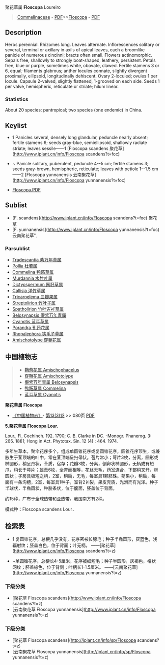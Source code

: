 聚花草属 **Floscopa** Loureiro

> [Commelinaceae](http://www.iplant.cn/info/Commelinaceae?t=foc) - [PDF](http://www.iplant.cn/foc/pdf/Commelinaceae.pdf)>>[Floscopa](http://www.iplant.cn/info/Floscopa?t=foc) - [PDF](http://www.iplant.cn/foc/pdf/Floscopa.pdf)

## Description

Herbs perennial. Rhizomes long. Leaves alternate. Inflorescences solitary or several, terminal or axillary in axils of apical leaves, each a broomlike panicle of numerous cincinni; bracts often small. Flowers actinomorphic. Sepals free, shallowly to strongly boat-shaped, leathery, persistent. Petals free, blue or purple, sometimes white, obovate, clawed. Fertile stamens 3 or 6, equal; filaments glabrous; anther locules connate, slightly divergent proximally, ellipsoid, longitudinally dehiscent. Ovary 2-loculed; ovules 1 per locule. Capsule 2-valved, slightly flattened, 1-grooved on each side. Seeds 1 per valve, hemispheric, reticulate or striate; hilum linear.

### Statistics
About 20 species: pantropical; two species (one endemic) in China.

## Keylist

* 1 Panicles several, densely long glandular, peduncle nearly absent; fertile stamens 6; seeds gray-blue, semiellipsoid, shallowly radiate striate; leaves sessile——1 [Floscopa scandens 聚花草](http://www.iplant.cn/info/Floscopa scandens?t=foc)
* ~ Panicle solitary, puberulent, peduncle 4--5 cm; fertile stamens 3; seeds gray-brown, hemispheric, reticulate; leaves with petiole 1--1.5 cm——2 [Floscopa yunnanensis 云南聚花草](http://www.iplant.cn/info/Floscopa yunnanensis?t=foc)

* [Floscopa.PDF](http://www.iplant.cn/foc/pdf/Floscopa.pdf)

## Sublist

* [F.  scandens](http://www.iplant.cn/info/Floscopa scandens?t=foc)
 聚花草
* [F.  yunnanensis](http://www.iplant.cn/info/Floscopa yunnanensis?t=foc) 云南聚花草",

### Parsublist

* [Tradescantia  紫万年青属](http://www.iplant.cn/info/Tradescantia?t=foc)
* [Pollia  杜若属](http://www.iplant.cn/info/Pollia?t=foc)
* [Commelina  鸭跖草属](http://www.iplant.cn/info/Commelina?t=foc)
* [Murdannia  水竹叶属](http://www.iplant.cn/info/Murdannia?t=foc)
* [Dictyospermum  网籽草属](http://www.iplant.cn/info/Dictyospermum?t=foc)
* [Callisia  洋竹草属](http://www.iplant.cn/info/Callisia?t=foc)
* [Tricarpelema  三瓣果属](http://www.iplant.cn/info/Tricarpelema?t=foc)
* [Streptolirion  竹叶子属](http://www.iplant.cn/info/Streptolirion?t=foc)
* [Spatholirion  竹叶吉祥草属](http://www.iplant.cn/info/Spatholirion?t=foc)
* [Belosynapsis  假紫万年青属](http://www.iplant.cn/info/Belosynapsis?t=foc)
* [Cyanotis  蓝耳草属](http://www.iplant.cn/info/Cyanotis?t=foc)
* [Porandra  孔药花属](http://www.iplant.cn/info/Porandra?t=foc)
* [Rhopalephora  钩毛子草属](http://www.iplant.cn/info/Rhopalephora?t=foc)
* [Amischotolype  穿鞘花属](http://www.iplant.cn/info/Amischotolype?t=foc)

## 中国植物志

> * [鞘苞花属  Amischophacelus](http://www.iplant.cn/info/Amischophacelus?t=z)
> * [穿鞘花属  Amischotolype](Amischotolype-穿鞘花属.md)
> * [假紫万年青属  Belosynapsis](Belosynapsis-假紫万年青属.md)
> * [鸭跖草属  Commelina](http://www.iplant.cn/info/Commelina?t=z)
> * [蓝耳草属  Cyanotis](http://www.iplant.cn/info/Cyanotis?t=z)

**聚花草属 Floscopa**

* [《中国植物志》](http://www.iplant.cn/frps)- [第13(3)卷](http://www.iplant.cn/frps/vol/13(3)) >> 080页 [PDF](http://www.iplant.cn/frps/pdf/13(3)/080y.pdf)

**5.聚花草属 Floscopa Lour.**

Lour., Fl, Cochinch. 192. 1790; C. B. Clarke in DC. -Monogr. Phanerog. 3: 265. 1881; Hong in Act. Phytotax. Sin. 12 (4) : 464. 1974.

多年生草本，聚伞花序多个，组成单圆锥花序或复圆锥花序，圆锥花序顶生，或兼腋生于茎顶端的叶中，常在茎顶端呈扫帚状。苞片常小；萼片3枚，分离，圆形或椭圆形，稍呈舟状，革质，宿存；花瓣3枚，分离，倒卵状椭圆形，无柄或有短爪，稍长于萼片；雄蕊6枚，全育而相等，花丝无毛，药室连合，下部稍叉开，椭圆状；子房具极短之柄，2室，稍扁，无毛，每室具1颗胚珠。蒴果小，稍扁，每面有一条沟槽，2室，每室具1种子，室背2爿裂，果皮壳质，光滑而有光泽。种子半球状，半椭圆状，种脐条状，位于腹面，胚盖位于背面。

约15种，广布于全球热带和亚热带。我国南方有2种。

模式种：Floscopa scandens Lour．

## 检索表

* 1 复圆锥花序，总梗几乎没有，花序密被长腺毛；种子半椭圆形，灰蓝色，浅辐射纹；胚盖白色，位于背面；叶无柄。 ——[聚花草](http://www.iplant.cn/info/Floscopa scandens?t=z)

* ~单圆锥花序，总梗长4-5厘米，花序被细短毛；种子半圆形，灰褐色，格状网纹；胚盖棕色，位于背侧；叶柄长1-1.5厘米。 ——[云南聚花草](http://www.iplant.cn/info/Floscopa yunnanensis?t=z)

### 下级分类
* [聚花草  Floscopa scandens](http://www.iplant.cn/info/Floscopa scandens?t=z)
* [云南聚花草  Floscopa yunnanensis](http://www.iplant.cn/info/Floscopa yunnanensis?t=z)

### 下级分类
* [聚花草  Floscopa scandens](http://iplant.cn/info/sp/Floscopa scandens?t=z)
* [云南聚花草  Floscopa yunnanensis](http://iplant.cn/info/sp/Floscopa yunnanensis?t=z)
